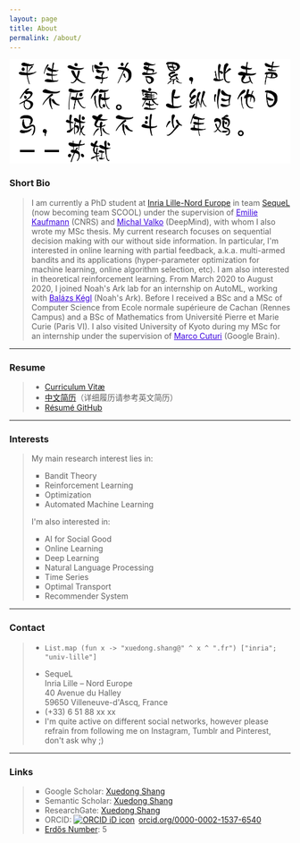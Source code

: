 ```yaml
---
layout: page
title: About
permalink: /about/
---
```


![my alternate text](/static/img/epigram.png)

<h3>Short Bio</h3>

<blockquote>
<p>
I am currently a PhD student at <a href="https://www.inria.fr/centre/lille">Inria Lille-Nord Europe</a> in team <a href="https://team.inria.fr/sequel/">SequeL</a> (now becoming team SCOOL) under the supervision of <a href="http://chercheurs.lille.inria.fr/ekaufman/index.html" style="color:#3A01DF">Emilie Kaufmann</a> (CNRS) and <a href="http://researchers.lille.inria.fr/~valko/hp/" style="color:#3A01DF">Michal Valko</a> (DeepMind), with whom I also wrote my MSc thesis. My current research focuses on sequential decision making with our without side information. In particular, I'm interested in online learning with partial feedback, a.k.a. multi-armed bandits and its applications (hyper-parameter optimization for machine learning, online algorithm selection, etc). I am also interested in theoretical reinforcement learning. From March 2020 to August 2020, I joined Noah's Ark lab for an internship on AutoML, working with <a href="https://users.lal.in2p3.fr/kegl/" style="color:#3A01DF">Balázs Kégl</a> (Noah's Ark). Before I received a BSc and a MSc of Computer Science from Ecole normale supérieure de Cachan (Rennes Campus) and a BSc of Mathematics from Université Pierre et Marie Curie (Paris VI). I also visited University of Kyoto during my MSc for an internship under the supervision of <a href="https://marcocuturi.net/" style="color:#3A01DF">Marco Cuturi</a> (Google Brain).
</p>
</blockquote>

<hr />

<h3>Resume</h3>

<blockquote>

<ul class="fa-ul" itemscope>
<li>
	<i class="fa-li fa fa-file-pdf-o"></i>
	<span><a href="/static/documents/cv.pdf">Curriculum Vitæ</a></span>
</li>
<li>
	<i class="fa-li fa fa-file-pdf-o"></i>
	<span><a href="/static/documents/cv_cn.pdf">中文简历</a></span>（详细履历请参考英文简历）
</li>
<li>
	<i class="fa-li fa fa-file-pdf-o"></i>
	<span><a href="/static/documents/cv_github.pdf">Résumé GitHub</a></span>
</li>
</ul>

</blockquote>

<hr />

<h3>Interests</h3>

<blockquote>
<p>
<p>My main research interest lies in:</p>
<ul style="list-style-type:square">
	<li>Bandit Theory</li>
	<li>Reinforcement Learning</li>
	<li>Optimization</li>
	<li>Automated Machine Learning</li>
</ul>
<p>I'm also interested in:</p>
<ul style="list-style-type:square">
	<li>AI for Social Good</li>
	<li>Online Learning</li>
	<li>Deep Learning</li>
	<li>Natural Language Processing</li>
	<li>Time Series</li>
	<li>Optimal Transport</li>
	<li>Recommender System</li>
</ul>
</p>
</blockquote>

<hr />

<h3>Contact</h3>

<blockquote>
<ul class="fa-ul" itemscope>
	<li>
	<i class="fa-li fa fa-envelope"></i>
	<span><pre><code class="language-ocaml">List.map (fun x -> "xuedong.shang@" ^ x ^ ".fr") ["inria"; "univ-lille"]</code></pre></span>
	</li>
	<li>
	<i class="fa-li fa fa-map-marker"></i>
	<span>SequeL<br>Inria Lille &ndash; Nord Europe<br>40 Avenue du Halley<br>59650 Villeneuve-d'Ascq, France</span>
	</li>
	<li>
	<i class="fa-li fa fa-phone"></i>
	<span>(+33) 6 51 88 xx xx</span>
	</li>
	<li>
	<i class="fa-li fa fa-hand-peace-o"></i>
	<span>I'm quite active on different social networks, however please refrain from following me on Instagram, Tumblr and Pinterest, don't ask why ;)</span>
	</li>
</ul>
</blockquote>

<hr />

<h3>Links</h3>

<blockquote>
<ul style="list-style-type:square">
	<li>Google Scholar: <a href="https://scholar.google.com/citations?hl=en&view_op=list_works&gmla=AJsN-F5dXCwMcNs6lKz_F-sJyfWfnMtBTuLdKJyGY8t2Jh6OO359t0SEYW5wrNNi_VDO4sNmj3GE1FEjCwCrXGd5GUsef-YN7zRkQHij5qGswkqh0aQxMWM&user=EM6tQfsAAAAJ">Xuedong Shang</a></li>
	<li>Semantic Scholar: <a href="https://www.semanticscholar.org/author/88048293">Xuedong Shang</a></li>
	<li>ResearchGate: <a href="https://www.researchgate.net/profile/Xuedong_Shang">Xuedong Shang</a></li>
	<li>ORCID: <a href="https://orcid.org/0000-0002-1537-6540" target="orcid.widget" rel="noopener noreferrer" style="vertical-align:top;"><img src="https://orcid.org/sites/default/files/images/orcid_16x16.png" style="width:1em;margin-right:.5em;" alt="ORCID iD icon">orcid.org/0000-0002-1537-6540</a></li>
	<li><a href="https://mathscinet.ams.org/mathscinet/freeTools.html?version=2">Erdős Number</a>: 5</li>
</ul>
</blockquote>
